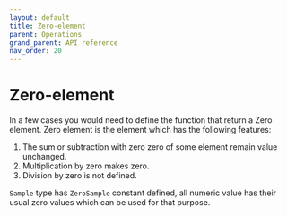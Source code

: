 ```yaml
---
layout: default
title: Zero-element
parent: Operations
grand_parent: API reference
nav_order: 20
---
```

Zero-element
========

<!-- START doctoc generated TOC please keep comment here to allow auto update -->
<!-- DON'T EDIT THIS SECTION, INSTEAD RE-RUN doctoc TO UPDATE -->
<!-- END doctoc generated TOC please keep comment here to allow auto update -->

In a few cases you would need to define the function that return a Zero element. Zero element is the element which has the following features:

1. The sum or subtraction with zero zero of some element remain value unchanged.
2. Multiplication by zero makes zero.
3. Division by zero is not defined.

`Sample` type has `ZeroSample` constant defined, all numeric value has their usual zero values which can be used for that purpose.